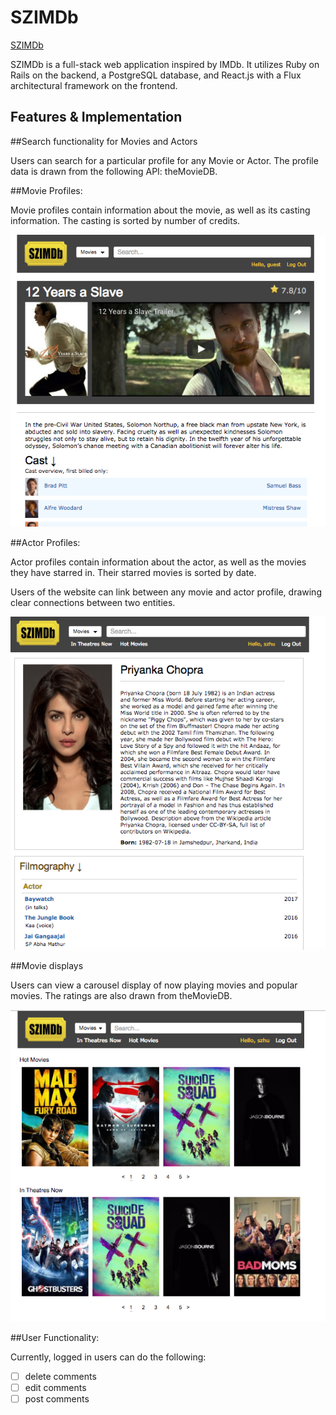 # SZIMDb

[SZIMDb][heroku]

[heroku]: http://szimdb.herokuapp.com/

SZIMDb is a full-stack web application inspired by IMDb.  It utilizes Ruby on Rails on the backend, a PostgreSQL database, and React.js with a Flux architectural framework on the frontend.  

## Features & Implementation

##Search functionality for Movies and Actors

Users can search for a particular profile for any Movie or Actor.  The profile data is drawn from the following API: theMovieDB.  

##Movie Profiles:

Movie profiles contain information about the movie, as well as its casting information.  The casting is sorted by number of credits.

![tag screenshot](Movie_profile.png)

##Actor Profiles:

Actor profiles contain information about the actor, as well as the movies they have starred in.  Their starred movies is sorted by date.

Users of the website can link between any movie and actor profile, drawing clear connections between two entities.  

![tag screenshot](Actor_profile.png)

##Movie displays

Users can view a carousel display of now playing movies and popular movies.  The ratings are also drawn from theMovieDB.

![tag screenshot](Movie_Display.png)

##User Functionality:

Currently, logged in users can do the following:
  - [ ] delete comments
  - [ ] edit comments
  - [ ] post comments
